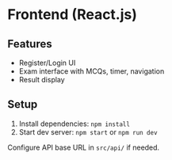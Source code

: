 # Frontend (React.js)

## Features
- Register/Login UI
- Exam interface with MCQs, timer, navigation
- Result display

## Setup
1. Install dependencies: `npm install`
2. Start dev server: `npm start` or `npm run dev`

Configure API base URL in `src/api/` if needed.
